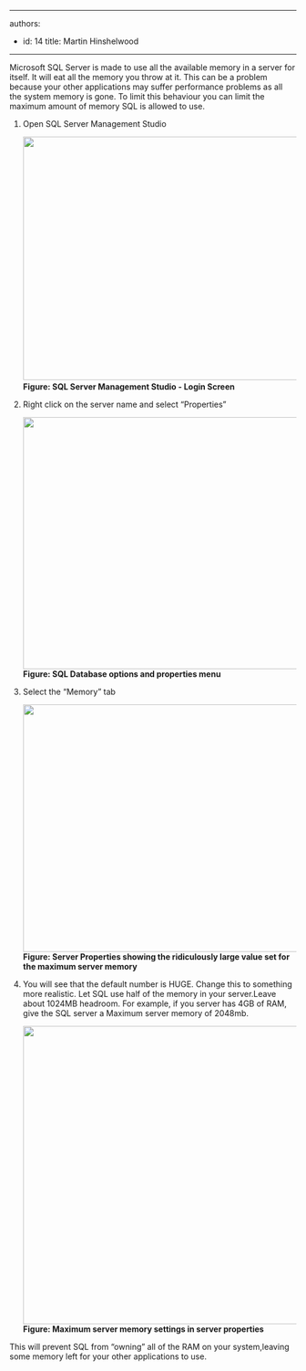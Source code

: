 

---
authors:
  - id: 14
    title: Martin Hinshelwood
---




<span class='intro'> ​Microsoft SQL Server is made to use all the available memory in a server for itself. It will eat all the memory you throw at it. This can be a problem because your other applications may suffer performance problems as all the system memory is gone. To limit this behaviour you can limit the maximum amount of memory SQL is allowed to use. 
<br> </span>


  <ol>
    <li>Open SQL Server Management Studio<dl class="ssw15-rteElement-ImageArea">
    <img src="/PublishingImages/SqlServerAllYourRam_01.png" alt="" style="width&#58;757px;height&#58;427px;" />​​<span style="font-weight&#58;bold;">Figure&#58; SQL Server Management Studio - Login Screen</span></dl></li>
    <li>Right click on the server name and select “Properties”<dl class="ssw15-rteElement-ImageArea">
    <img src="/PublishingImages/SqlServerAllYourRam_02.png" alt="" style="width&#58;759px;height&#58;442px;" /><strong>Figure&#58; SQL Database options and properties menu</strong><br></dl></li>
    <li>Select the “Memory” tab <dl class="ssw15-rteElement-ImageArea">
    <img src="/PublishingImages/SqlServerAllYourRam_03.png" alt="" style="width&#58;757px;height&#58;434px;" /><strong>Figure&#58; Server Properties showing the ridiculously large value set for the maximum server memory​</strong> </dl></li>
    <li>You will see that the default number is HUGE. Change this to something more realistic. Let SQL use half of the memory in your server.Leave about 1024MB headroom. For example, if you server has 4GB of RAM, give the SQL server a Maximum server memory of 2048mb.<dl class="ssw15-rteElement-ImageArea">
    <img src="/PublishingImages/SqlServerAllYourRam_04.png" alt="" style="width&#58;635px;height&#58;523px;" /><strong>Figure&#58; Maximum server memory settings in server properties</strong><br></dl></li>
</ol>
This will prevent SQL from “owning” all of the RAM on your system,leaving some memory left for your other applications to use. 



